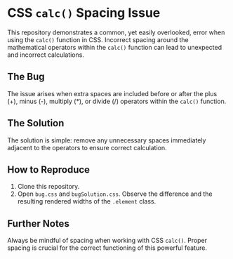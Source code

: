 # CSS `calc()` Spacing Issue

This repository demonstrates a common, yet easily overlooked, error when using the `calc()` function in CSS. Incorrect spacing around the mathematical operators within the `calc()` function can lead to unexpected and incorrect calculations.

## The Bug

The issue arises when extra spaces are included before or after the plus (+), minus (-), multiply (*), or divide (/) operators within the `calc()` function.

## The Solution

The solution is simple: remove any unnecessary spaces immediately adjacent to the operators to ensure correct calculation.

## How to Reproduce

1. Clone this repository.
2. Open `bug.css` and `bugSolution.css`. Observe the difference and the resulting rendered widths of the `.element` class.

## Further Notes

Always be mindful of spacing when working with CSS `calc()`.  Proper spacing is crucial for the correct functioning of this powerful feature.